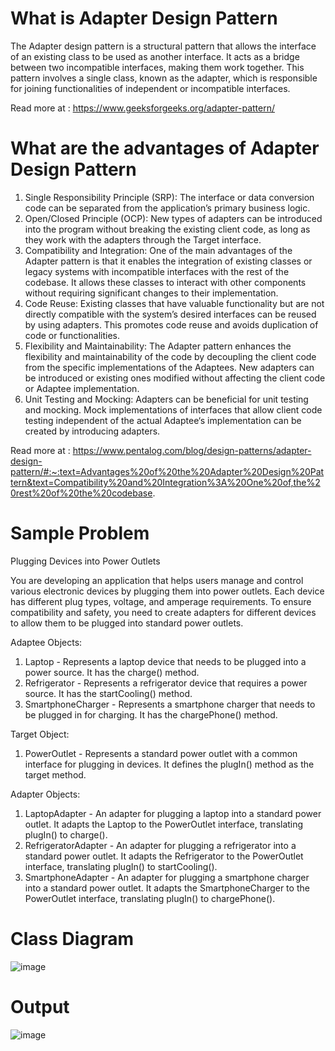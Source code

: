 # What is Adapter Design Pattern

The Adapter design pattern is a structural pattern that allows the interface of an existing class to be used as another interface. It acts as a bridge between two incompatible interfaces, making them work together. This pattern involves a single class, known as the adapter, which is responsible for joining functionalities of independent or incompatible interfaces.

Read more at : https://www.geeksforgeeks.org/adapter-pattern/ 

# What are the advantages of Adapter Design Pattern

1. Single Responsibility Principle (SRP): The interface or data conversion code can be separated from the application’s primary business logic.
2. Open/Closed Principle (OCP): New types of adapters can be introduced into the program without breaking the existing client code, as long as they work with the adapters through the Target interface.
3. Compatibility and Integration: One of the main advantages of the Adapter pattern is that it enables the integration of existing classes or legacy systems with incompatible interfaces with the rest of the codebase. It allows these classes to interact with other components without requiring significant changes to their implementation.
4. Code Reuse: Existing classes that have valuable functionality but are not directly compatible with the system’s desired interfaces can be reused by using adapters. This promotes code reuse and avoids duplication of code or functionalities.
5. Flexibility and Maintainability: The Adapter pattern enhances the flexibility and maintainability of the code by decoupling the client code from the specific implementations of the Adaptees. New adapters can be introduced or existing ones modified without affecting the client code or Adaptee implementation.
6. Unit Testing and Mocking: Adapters can be beneficial for unit testing and mocking. Mock implementations of interfaces that allow client code testing independent of the actual Adaptee‘s implementation can be created by introducing adapters.

Read more at : https://www.pentalog.com/blog/design-patterns/adapter-design-pattern/#:~:text=Advantages%20of%20the%20Adapter%20Design%20Pattern&text=Compatibility%20and%20Integration%3A%20One%20of,the%20rest%20of%20the%20codebase. 

# Sample Problem 

Plugging Devices into Power Outlets

You are developing an application that helps users manage and control various electronic devices by plugging them into power outlets. Each device has different plug types, voltage, and amperage requirements. To ensure compatibility and safety, you need to create adapters for different devices to allow them to be plugged into standard power outlets.

Adaptee Objects:
1. Laptop - Represents a laptop device that needs to be plugged into a power source. It has the charge() method.
2. Refrigerator - Represents a refrigerator device that requires a power source. It has the startCooling() method.
3. SmartphoneCharger - Represents a smartphone charger that needs to be plugged in for charging. It has the chargePhone() method.

Target Object:
1. PowerOutlet - Represents a standard power outlet with a common interface for plugging in devices. It defines the plugIn() method as the target method.

Adapter Objects:
1. LaptopAdapter - An adapter for plugging a laptop into a standard power outlet. It adapts the Laptop to the PowerOutlet interface, translating plugIn() to charge().
2. RefrigeratorAdapter - An adapter for plugging a refrigerator into a standard power outlet. It adapts the Refrigerator to the PowerOutlet interface, translating plugIn() to startCooling().
3. SmartphoneAdapter - An adapter for plugging a smartphone charger into a standard power outlet. It adapts the SmartphoneCharger to the PowerOutlet interface, translating plugIn() to chargePhone().

# Class Diagram

![image](https://github.com/Reirinn/Adapter-Pattern/assets/142465054/d1638111-28cc-43a1-8f18-3257ca204c6a)

# Output

![image](https://github.com/Reirinn/Adapter-Pattern/assets/142465054/8517a7b1-a892-4d90-ac16-9f769df186d1)

